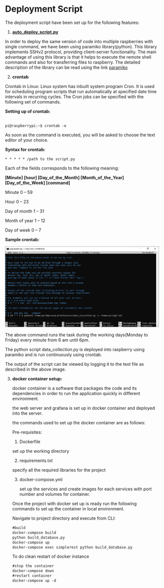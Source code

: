 # Deployment Script

The deployment script have been set up for the following features:

1. **[auto_deploy_script.py](https://github.com/derlehner/IndoorAirQuality_DigitalTwin_Exemplar/edit/main/physical_twin/hardware_setup/deployment_Scripts/auto_deploy_script.py)**

In order to deploy the same version of code into multiple raspberries with single command, we have been using paramiko library(python). This library implements SSHv2 protocol, providing client-server functionality. The main advantage of using this library is that it helps to execute the remote shell commands and also for transferring files to raspberry. The detailed description of the library can be read using the link [paramiko](https://www.paramiko.org/)

2. **crontab**

Crontab in Linux:
Linux system has inbuilt system program Cron. It is used for scheduling program scripts that run automatically at specified date time intervals in recurring cycles. The Cron jobs can be specified with the following set of commands.

**Setting up of crontab:**

~~~shell

pi@raspberrypi:~$ crontab -e

~~~

As soon as the command is executed, you will be asked to choose the text editor of your choice. 

**Syntax for crontab:**

```shell
* * * * * /path to the script.py
```

Each of the fields corresponds to the following meaning:

**[Minute] [hour] [Day_of_the_Month] [Month_of_the_Year] [Day_of_the_Week] [command]**

Minute 0 – 59

Hour 0 – 23

Day of month 1 – 31

Month of year 1 – 12

Day of week 0 – 7

**Sample crontab:**

![crontab](./images/Crontab.JPG)

The above command runs the task during the working days(Monday to Friday) every minute from 6 am until 6pm.

The python script data_collection.py is deployed into raspberry using paramiko and is run continuously using crontab.

The output of the script can be viewed by logging it to the text file as described in the above image.

3. **docker container setup:**

   docker container is a software that packages the code and its dependencies in order to run the application quickly in different environment.

   the web server and grafana is set up in docker container and deployed into the server.

   the commands used to set up the docker container are as follows:

   Pre-requisites:

   1. Dockerfile

   set up the working directory 

   2. requirements.txt

   specify all the required libraries for the project 

   3. docker-compose.yml

      set up the services and create images for each services with port number and volumes for container.

      

   Once the project with docker set up is ready run the following commands to set up the container in local environment.

   Navigate to project directory and execute from CLI:

    ```shell
    #build
    docker-compose build
    python build_database.py
    docker-compose up
    docker-compose exec simplerest python build_database.py
    ```

   To do clean restart of docker instance

   ```shell
   #stop the container
   docker-compose down
   #restart container
   docker-compose up -d
   ```

   

